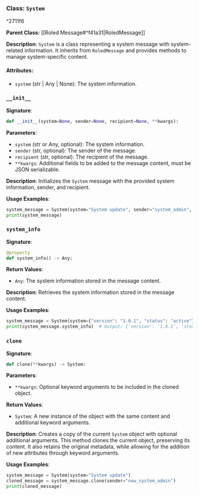 
### Class: `System`

^2711f6

**Parent Class:** [[Roled Message#^f41a31|RoledMessage]]

**Description**:
`System` is a class representing a system message with system-related information. It inherits from `RoledMessage` and provides methods to manage system-specific content.

#### Attributes:
- `system` (str | Any | None): The system information.

### `__init__`

**Signature**:
```python
def __init__(system=None, sender=None, recipient=None, **kwargs):
```

**Parameters**:
- `system` (str or Any, optional): The system information.
- `sender` (str, optional): The sender of the message.
- `recipient` (str, optional): The recipient of the message.
- `**kwargs`: Additional fields to be added to the message content, must be JSON serializable.

**Description**:
Initializes the `System` message with the provided system information, sender, and recipient.

**Usage Examples**:
```python
system_message = System(system="System update", sender="system_admin", recipient="all_users")
print(system_message)
```

### `system_info`

**Signature**:
```python
@property
def system_info() -> Any:
```

**Return Values**:
- `Any`: The system information stored in the message content.

**Description**:
Retrieves the system information stored in the message content.

**Usage Examples**:
```python
system_message = System(system={"version": "1.0.1", "status": "active"})
print(system_message.system_info)  # Output: {'version': '1.0.1', 'status': 'active'}
```

### `clone`

**Signature**:
```python
def clone(**kwargs) -> System:
```

**Parameters**:
- `**kwargs`: Optional keyword arguments to be included in the cloned object.

**Return Values**:
- `System`: A new instance of the object with the same content and additional keyword arguments.

**Description**:
Creates a copy of the current `System` object with optional additional arguments. This method clones the current object, preserving its content. It also retains the original metadata, while allowing for the addition of new attributes through keyword arguments.

**Usage Examples**:
```python
system_message = System(system="System update")
cloned_message = system_message.clone(sender="new_system_admin")
print(cloned_message)
```
